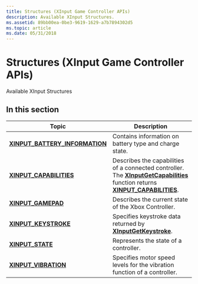 ```yaml
---
title: Structures (XInput Game Controller APIs)
description: Available XInput Structures.
ms.assetid: 89bb00ea-0be3-9619-1629-a7b7894302d5
ms.topic: article
ms.date: 05/31/2018
---
```


# Structures (XInput Game Controller APIs)

Available XInput Structures

## In this section

| Topic                                                                         | Description                                                                                                                                                                                        |
|-------------------------------------------------------------------------------|----------------------------------------------------------------------------------------------------------------------------------------------------------------------------------------------------|
| [**XINPUT\_BATTERY\_INFORMATION**](/windows/desktop/api/XInput/ns-xinput-xinput_battery_information)<br/> | Contains information on battery type and charge state.<br/>                                                                                                                                  |
| [**XINPUT\_CAPABILITIES**](/windows/desktop/api/XInput/ns-xinput-xinput_capabilities)<br/>                | Describes the capabilities of a connected controller. The [**XInputGetCapabilities**](/windows/desktop/api/XInput/nf-xinput-xinputgetcapabilities) function returns [**XINPUT\_CAPABILITIES**](/windows/desktop/api/XInput/ns-xinput-xinput_capabilities). <br/> |
| [**XINPUT\_GAMEPAD**](/windows/desktop/api/XInput/ns-xinput-xinput_gamepad)<br/>                          | Describes the current state of the Xbox Controller.<br/>                                                                                                                                 |
| [**XINPUT\_KEYSTROKE**](/windows/desktop/api/XInput/ns-xinput-xinput_keystroke)<br/>                      | Specifies keystroke data returned by [**XInputGetKeystroke**](/windows/desktop/api/XInput/nf-xinput-xinputgetkeystroke).<br/>                                                                                                  |
| [**XINPUT\_STATE**](/windows/desktop/api/XInput/ns-xinput-xinput_state)<br/>                              | Represents the state of a controller.<br/>                                                                                                                                                   |
| [**XINPUT\_VIBRATION**](/windows/desktop/api/XInput/ns-xinput-xinput_vibration)<br/>                      | Specifies motor speed levels for the vibration function of a controller.<br/>                                                                                                                |
